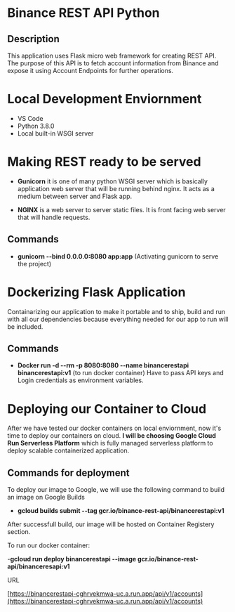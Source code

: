 # Binance REST API Python

## Description
This application uses Flask micro web framework for creating REST API. The purpose of this API is to fetch account information from Binance and expose it using Account Endpoints for further operations.   

# Local Development Enviornment
- VS Code 
- Python 3.8.0
- Local built-in WSGI server
# Making REST ready to be served 
- **Gunicorn** it is one of many python WSGI server which is basically application web server that will be running behind nginx. It acts as a medium between server and Flask app.

- **NGINX** is a web server to server static files. It is front facing web server that will handle requests.

## Commands 

- **gunicorn --bind 0.0.0.0:8080 app:app** (Activating gunicorn to serve the project)

# Dockerizing Flask Application
Containarizing our application to make it portable and to ship, build and run with all our dependencies because everything needed for our app to run will be included.

## Commands
- **Docker run -d --rm -p 8080:8080 --name binancerestapi binancerestapi:v1** (to run docker container)
Have to pass API keys and Login credentials as environment variables.


# Deploying our Container to Cloud
After we have tested our docker containers on local enviornment, now it's time to deploy our containers on cloud. **I will be choosing Google Cloud Run Serverless Platform**
which is fully managed serverless platform to deploy scalable containerized application.

## Commands for deployment
To deploy our image to Google, we will use the following command to build an image on Google Builds
- **gcloud builds submit --tag gcr.io/binance-rest-api/binancerestapi:v1**

After successfull build, our image will be hosted on Container Registery section.

To run our docker container: 

-**gcloud run deploy binancerestapi --image gcr.io/binance-rest-api/binanceresapi:v1**


URL 

[https://binancerestapi-cghrvekmwa-uc.a.run.app/api/v1/accounts](https://binancerestapi-cghrvekmwa-uc.a.run.app/api/v1/accounts)